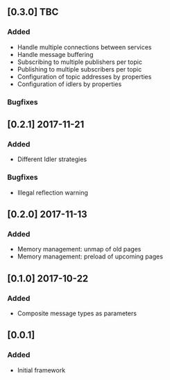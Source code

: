 ## [0.3.0] TBC

### Added

- Handle multiple connections between services
- Handle message buffering
- Subscribing to multiple publishers per topic
- Publishing to multiple subscribers per topic
- Configuration of topic addresses by properties
- Configuration of idlers by properties

### Bugfixes

## [0.2.1] 2017-11-21

### Added

- Different Idler strategies

### Bugfixes

- Illegal reflection warning


## [0.2.0] 2017-11-13

### Added

- Memory management: unmap of old pages
- Memory management: preload of upcoming pages


## [0.1.0] 2017-10-22

### Added

- Composite message types as parameters


## [0.0.1]

### Added

- Initial framework